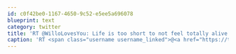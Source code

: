 ```yaml
---
id: c0f42be0-1167-4650-9c52-e5ee5a696078
blueprint: text
category: twitter
title: 'RT @WilloLovesYou: Life is too short to not feel totally alive &amp; connected! &lt;3'
caption: 'RT <span class="username username_linked">@<a href="https://twitter.com/WilloLovesYou" title="Willo Sana">WilloLovesYou</a></span>: Life is too short to not feel totally alive &amp; connected! &lt;3'
---
```

